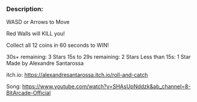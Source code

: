 ### Description: <p>
WASD or Arrows to Move

Red Walls will KILL you!

Collect all 12 coins in 60 seconds to WIN!

30s+ remaining: 3 Stars
15s to 29s remaining: 2 Stars
Less than 15s: 1 Star
Made by Alexandre Santarossa

itch.io: https://alexandresantarossa.itch.io/roll-and-catch

​Song: https://www.youtube.com/watch?v=SHAsUpNddzk&ab_channel=8-BitArcade-Official

​
